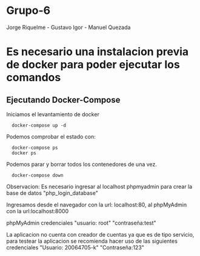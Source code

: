 # Grupo-6
 Jorge Riquelme - Gustavo Igor - Manuel Quezada


# Es necesario una instalacion previa de docker para poder ejecutar los comandos
## Ejecutando Docker-Compose

Iniciamos el levantamiento de docker
```shell
  docker-compose up -d
```

Podemos comprobar el estado con:
```shell
  docker-compose ps
  docker ps
```

Podemos parar y borrar todos los contenedores de una vez.

```shell
  docker-compose down
```

 Observacion: Es necesario ingresar al localhost phpmyadmin para crear la base de datos "php_login_database"
 
 Ingresamos desde el navegador con la url: localhost:80, al phpMyAdmin con la url:localhost:8000

 phpMyAdmin credenciales "usuario: root" "contraseña:test"

 La aplicacion no cuenta con creador de cuentas ya que es de tipo servicio, para testear la aplicacion se recomienda hacer uso de las siguientes credenciales "Usuario: 20064705-k" "Contraseña:123"
